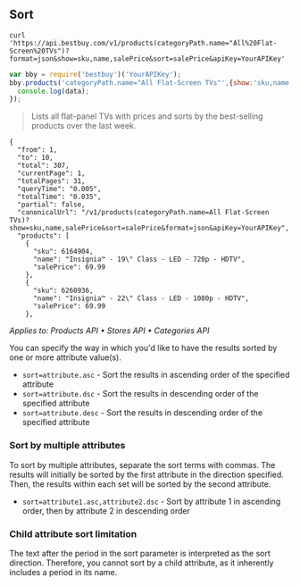 ## Sort

```shell
curl 'https://api.bestbuy.com/v1/products(categoryPath.name="All%20Flat-Screen%20TVs")?format=json&show=sku,name,salePrice&sort=salePrice&apiKey=YourAPIKey'
```

```javascript
var bby = require('bestbuy')('YourAPIKey');
bby.products('categoryPath.name="All Flat-Screen TVs"',{show:'sku,name,salePrice',sort:'salePrice.asc'}).then(function(data){
  console.log(data);
});
```

> Lists all flat-panel TVs with prices and sorts by the best-selling products over the last week.

```json-doc
{
  "from": 1,
  "to": 10,
  "total": 307,
  "currentPage": 1,
  "totalPages": 31,
  "queryTime": "0.005",
  "totalTime": "0.035",
  "partial": false,
  "canonicalUrl": "/v1/products(categoryPath.name=All Flat-Screen TVs)?show=sku,name,salePrice&sort=salePrice&format=json&apiKey=YourAPIKey",
  "products": [
    {
      "sku": 6164904,
      "name": "Insignia™ - 19\" Class - LED - 720p - HDTV",
      "salePrice": 69.99
    },
    {
      "sku": 6260936,
      "name": "Insignia™ - 22\" Class - LED - 1080p - HDTV",
      "salePrice": 69.99
    },
```

*Applies to: Products API &#8226; Stores API &#8226; Categories API*

You can specify the way in which you'd like to have the results sorted by one or more attribute value(s).

+ `sort=attribute.asc` - Sort the results in ascending order of the specified attribute
+ `sort=attribute.dsc` - Sort the results in descending order of the specified attribute
+ `sort=attribute.desc` - Sort the results in descending order of the specified attribute

### Sort by multiple attributes

To sort by multiple attributes, separate the sort terms with commas. The results will initially be sorted by the first attribute in the direction specified. Then, the results within each set will be sorted by the second attribute.

+ `sort=attribute1.asc,attribute2.dsc` - Sort by attribute 1 in ascending order, then by attribute 2 in descending order

### Child attribute sort limitation

The text after the period in the sort parameter is interpreted as the sort direction. Therefore, you cannot sort by a child attribute, as it inherently includes a period in its name.
